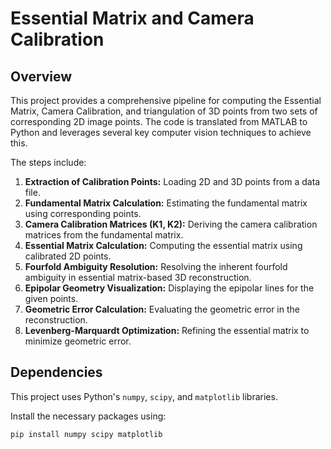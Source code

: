 # Essential Matrix and Camera Calibration

## Overview

This project provides a comprehensive pipeline for computing the Essential Matrix, Camera Calibration, and triangulation of 3D points from two sets of corresponding 2D image points. The code is translated from MATLAB to Python and leverages several key computer vision techniques to achieve this.

The steps include:

1. **Extraction of Calibration Points:** Loading 2D and 3D points from a data file.
2. **Fundamental Matrix Calculation:** Estimating the fundamental matrix using corresponding points.
3. **Camera Calibration Matrices (K1, K2):** Deriving the camera calibration matrices from the fundamental matrix.
4. **Essential Matrix Calculation:** Computing the essential matrix using calibrated 2D points.
5. **Fourfold Ambiguity Resolution:** Resolving the inherent fourfold ambiguity in essential matrix-based 3D reconstruction.
6. **Epipolar Geometry Visualization:** Displaying the epipolar lines for the given points.
7. **Geometric Error Calculation:** Evaluating the geometric error in the reconstruction.
8. **Levenberg-Marquardt Optimization:** Refining the essential matrix to minimize geometric error.

## Dependencies

This project uses Python's `numpy`, `scipy`, and `matplotlib` libraries.

Install the necessary packages using:

```bash
pip install numpy scipy matplotlib
